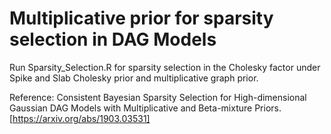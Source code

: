 # Multiplicative prior for sparsity selection in DAG Models

Run Sparsity_Selection.R for sparsity selection in the Cholesky factor under Spike and Slab Cholesky prior and multiplicative graph prior.

Reference: Consistent Bayesian Sparsity Selection for High-dimensional Gaussian DAG Models with Multiplicative and Beta-mixture Priors. [https://arxiv.org/abs/1903.03531]
